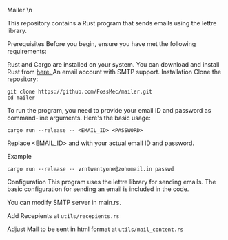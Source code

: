 Mailer \n


This repository contains a Rust program that sends emails using the lettre library.

Prerequisites
Before you begin, ensure you have met the following requirements:

Rust and Cargo are installed on your system. You can download and install Rust from <a href = "https://www.rust-lang.org/tools/install">here. </a>
An email account with SMTP support.
Installation
Clone the repository:
```
git clone https://github.com/FossMec/mailer.git
cd mailer
```

To run the program, you need to provide your email ID and password as command-line arguments. Here's the basic usage:

```
cargo run --release -- <EMAIL_ID> <PASSWORD>
```

Replace <EMAIL_ID> and <PASSWORD> with your actual email ID and password.

Example

```
cargo run --release -- vrntwentyone@zohomail.in passwd
```

Configuration
This program uses the lettre library for sending emails. The basic configuration for sending an email is included in the code.

You can modify SMTP server in main.rs.

Add Recepients at ```utils/recepients.rs```

Adjust Mail to be sent in html format at ```utils/mail_content.rs```
